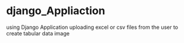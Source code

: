 # django_Appliaction
using Django Application uploading excel or csv files from the user to create tabular data image 
